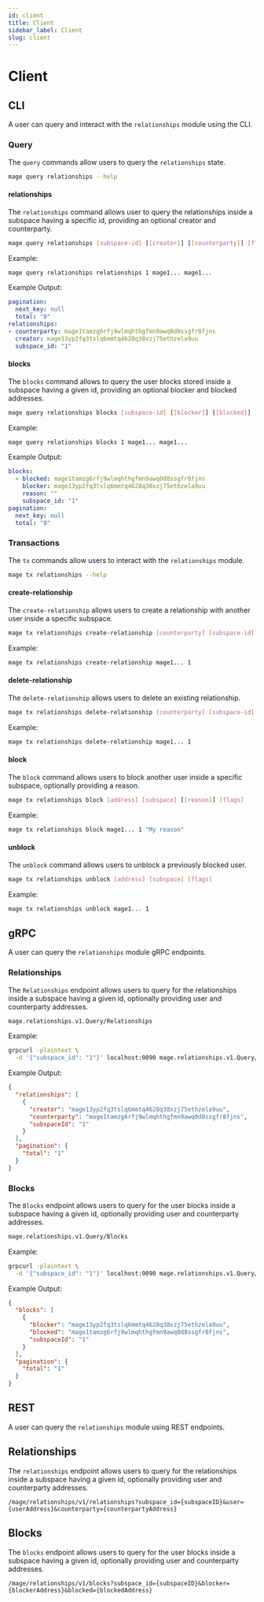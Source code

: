 ```yaml
---
id: client
title: Client
sidebar_label: Client
slug: client
---
```


# Client 

## CLI

A user can query and interact with the `relationships` module using the CLI. 

### Query 

The `query` commands allow users to query the `relationships` state. 

```bash
mage query relationships --help
```

#### relationships
The `relationships` command allows user to query the relationships inside a subspace having a specific id, providing an optional creator and counterparty. 

```bash
mage query relationships [subspace-id] [[creator]] [[counterparty]] [flags]
```

Example: 
```bash
mage query relationships relationships 1 mage1... mage1...
```

Example Output: 
```yaml
pagination:
  next_key: null
  total: "0"
relationships:
- counterparty: mage1tamzg6rfj9wlmqhthgfmn9awq0d8ssgfr8fjns
  creator: mage13yp2fq3tslq6mmtq4628q38xzj75ethzela9uu
  subspace_id: "1"
```

#### blocks 
The `blocks` command allows to query the user blocks stored inside a subspace having a given id, providing an optional blocker and blocked addresses.

```bash
mage query relationships blocks [subspace-id] [[blocker]] [[blocked]] [flags]
```

Example: 
```bash
mage query relationships blocks 1 mage1... mage1...
```

Example Output: 
```yaml
blocks:
  - blocked: mage1tamzg6rfj9wlmqhthgfmn9awq0d8ssgfr8fjns
    blocker: mage13yp2fq3tslq6mmtq4628q38xzj75ethzela9uu
    reason: ""
    subspace_id: "1"
pagination:
  next_key: null
  total: "0"
```

### Transactions
The `tx` commands allow users to interact with the `relationships` module. 

```bash
mage tx relationships --help
```

#### create-relationship
The `create-relationship` allows users to create a relationship with another user inside a specific subspace.

```bash
mage tx relationships create-relationship [counterparty] [subspace-id] [flags]
```

Example:
```bash
mage tx relationships create-relationship mage1... 1
```

#### delete-relationship
The `delete-relationship` allows users to delete an existing relationship. 

```bash
mage tx relationships delete-relationship [counterparty] [subspace-id] [flags]
```

Example:
```bash
mage tx relationships delete-relationship mage1... 1
```

#### block
The `block` command allows users to block another user inside a specific subspace, optionally providing a reason. 

```bash
mage tx relationships block [address] [subspace] [[reason]] [flags]
```

Example:
```bash
mage tx relationships block mage1... 1 "My reason"
```

#### unblock
The `unblock` command allows users to unblock a previously blocked user.

```bash
mage tx relationships unblock [address] [subspace] [flags]
```

Example:
```bash
mage tx relationships unblock mage1... 1
```


## gRPC
A user can query the `relationships` module gRPC endpoints.

### Relationships
The `Relationships` endpoint allows users to query for the relationships inside a subspace having a given id, optionally providing user and counterparty addresses.

```bash
mage.relationships.v1.Query/Relationships
```

Example:
```bash
grpcurl -plaintext \
  -d '{"subspace_id": "1"}' localhost:9090 mage.relationships.v1.Query/Relationships
```

Example Output:
```json
{
  "relationships": [
    {
      "creator": "mage13yp2fq3tslq6mmtq4628q38xzj75ethzela9uu",
      "counterparty": "mage1tamzg6rfj9wlmqhthgfmn9awq0d8ssgfr8fjns",
      "subspaceId": "1"
    }
  ],
  "pagination": {
    "total": "1"
  }
}
```

### Blocks
The `Blocks` endpoint allows users to query for the user blocks inside a subspace having a given id, optionally providing user and counterparty addresses.

```bash
mage.relationships.v1.Query/Blocks
```

Example:
```bash
grpcurl -plaintext \
  -d '{"subspace_id": "1"}' localhost:9090 mage.relationships.v1.Query/Blocks
```

Example Output:
```json
{
  "blocks": [
    {
      "blocker": "mage13yp2fq3tslq6mmtq4628q38xzj75ethzela9uu",
      "blocked": "mage1tamzg6rfj9wlmqhthgfmn9awq0d8ssgfr8fjns",
      "subspaceId": "1"
    }
  ],
  "pagination": {
    "total": "1"
  }
}
```

## REST
A user can query the `relationships` module using REST endpoints. 

## Relationships
The `relationships` endpoint allows users to query for the relationships inside a subspace having a given id, optionally providing user and counterparty addresses.

```
/mage/relationships/v1/relationships?subspace_id={subspaceID}&user={userAddress}&counterparty={counterpartyAddress}
```

## Blocks
The `blocks` endpoint allows users to query for the user blocks inside a subspace having a given id, optionally providing user and counterparty addresses.

```
/mage/relationships/v1/blocks?subspace_id={subspaceID}&blocker={blockerAddress}&blocked={blockedAddress}
```